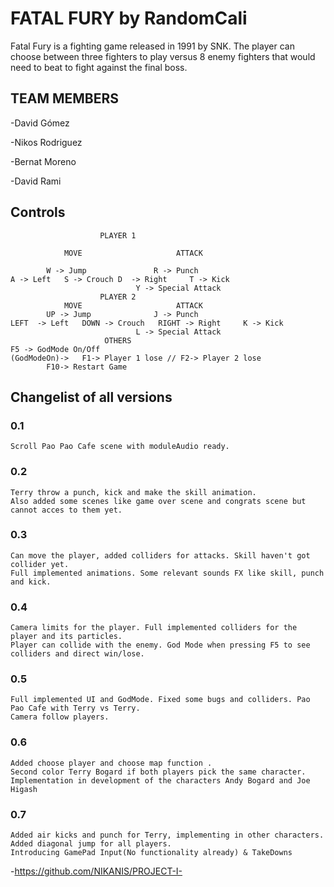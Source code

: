 ﻿# FATAL FURY by RandomCali 
Fatal Fury is a fighting game released in 1991 by SNK. 
The player can choose between three fighters to play versus 8 enemy fighters that would need to beat to fight against the final boss.

## TEAM MEMBERS
-David Gómez 

-Nikos Rodriguez

-Bernat Moreno

-David Rami

## Controls

					    PLAYER 1
				
       			MOVE			 		 ATTACK
		
	 		W -> Jump				R -> Punch  
	A -> Left	S -> Crouch	D  -> Right		T -> Kick
		 						Y -> Special Attack
					    PLAYER 2
       			MOVE			 		 ATTACK
	 	 	UP -> Jump				J -> Punch	 
	LEFT  -> Left	DOWN -> Crouch	 RIGHT -> Right		K -> Kick
								L -> Special Attack
					     OTHERS
	F5 -> GodMode On/Off
	(GodModeOn)-> 	F1-> Player 1 lose // F2-> Player 2 lose
			F10-> Restart Game

## Changelist of all versions
### 0.1
	Scroll Pao Pao Cafe scene with moduleAudio ready.
	
### 0.2
	Terry throw a punch, kick and make the skill animation. 
	Also added some scenes like game over scene and congrats scene but cannot acces to them yet.
	
### 0.3
	Can move the player, added colliders for attacks. Skill haven't got collider yet. 
	Full implemented animations. Some relevant sounds FX like skill, punch and kick.
	
### 0.4 
 	Camera limits for the player. Full implemented colliders for the player and its particles. 
	Player can collide with the enemy. God Mode when pressing F5 to see colliders and direct win/lose.
	
### 0.5
	Full implemented UI and GodMode. Fixed some bugs and colliders. Pao Pao Cafe with Terry vs Terry. 
	Camera follow players.
	
### 0.6
	Added choose player and choose map function .
	Second color Terry Bogard if both players pick the same character.
	Implementation in development of the characters Andy Bogard and Joe Higash
	
### 0.7 
	Added air kicks and punch for Terry, implementing in other characters.
	Added diagonal jump for all players.
	Introducing GamePad Input(No functionality already) & TakeDowns
	
-https://github.com/NIKANIS/PROJECT-I-
